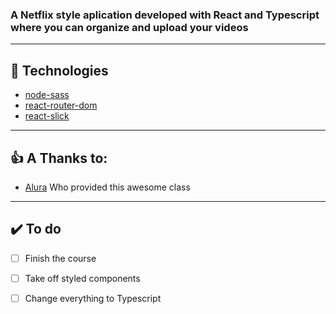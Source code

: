 ### A Netflix style aplication developed with React and Typescript where you can organize and upload your videos
---
## 🚀 Technologies

* [node-sass](https://www.npmjs.com/package/node-sass "node-sass")
* [react-router-dom](https://reactrouter.com/web/guides/quick-start "react-router-dom")
* [react-slick](https://react-slick.neostack.com/ "react-slick")

---
## 👍 A Thanks to:

* [Alura](https://www.alura.com.br "Alura") Who provided this awesome class

---
## ✔️ To do 
- [ ] Finish the course
- [ ] Take off styled components
- [ ] Change everything to Typescript

